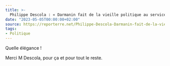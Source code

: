 ```yaml
---
title: >-
  Philippe Descola : « Darmanin fait de la vieille politique au service du vieux monde »
date: "2023-05-05T00:00:00+02:00"
source: https://reporterre.net/Philippe-Descola-Darmanin-fait-de-la-vieille-politique-au-service-du-vieux-monde
tags:
- Politique
---
```


Quelle élégance ! 

Merci M Descola, pour ça et pour tout le reste.